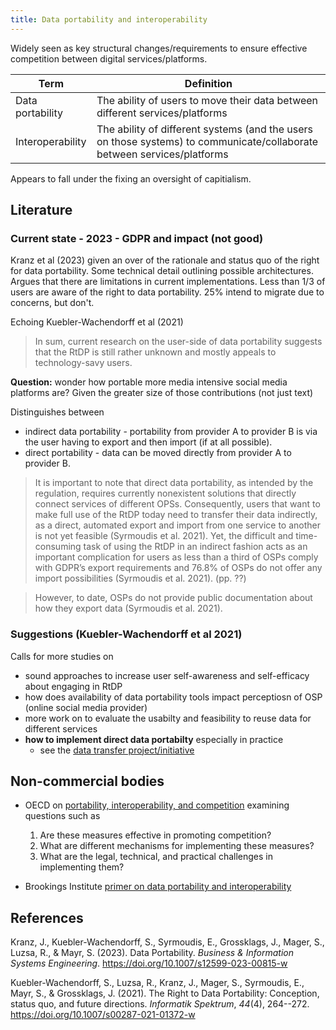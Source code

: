```yaml
---
title: Data portability and interoperability
---
```


Widely seen as key structural changes/requirements to ensure effective competition between digital services/platforms. 

| Term | Definition |
| --- | --- |
| Data portability | The ability of users to move their data between different services/platforms |
| Interoperability | The ability of different systems (and the users on those systems) to communicate/collaborate between services/platforms |


Appears to fall under the fixing an oversight of capitialism. 

## Literature 

### Current state - 2023 - GDPR and impact (not good)

Kranz et al (2023) given an over of the rationale and status quo of the right for data portability. Some technical detail outlining possible architectures. Argues that there are limitations in current implementations. Less than 1/3 of users are aware of the right to data portability. 25% intend to migrate due to concerns, but don't. 

Echoing Kuebler-Wachendorff et al (2021) 
> In sum, current research on the user-side of data portability suggests that the RtDP is still rather unknown and mostly appeals to technology-savy users.

**Question:** wonder how portable more media intensive social media platforms are? Given the greater size of those contributions (not just text)

Distinguishes between 

- indirect data portability - portability from provider A to provider B is via the user having to export and then import (if at all possible). 
- direct portability - data can be moved directly from provider A to provider B. 

> It is important to note that direct data portability, as intended by the regulation, requires currently nonexistent solutions that directly connect services of different OPSs. Consequently, users that want to make full use of the RtDP today need to transfer their data indirectly, as a direct, automated export and import from one service to another is not yet feasible (Syrmoudis et al. 2021). Yet, the difficult and time-consuming task of using the RtDP in an indirect fashion acts as an important complication for users as less than a third of OSPs comply with GDPR’s export requirements and 76.8% of OSPs do not offer any import possibilities (Syrmoudis et al. 2021). (pp. ??)

> However, to date, OSPs do not provide public documentation about how they export data (Syrmoudis et al. 2021).

### Suggestions (Kuebler-Wachendorff et al 2021)

Calls for more studies on 

- sound approaches to increase user self-awareness and self-efficacy about engaging in RtDP 
- how does availability of data portability tools impact perceptiosn of OSP (online social media provider)
- more work on to evaluate the usabilty and feasibility to reuse data for different services
- **how to implement direct data portabilty** especially in practice
	- see the [data transfer project/initiative](https://dtinit.org/)

## Non-commercial bodies
 
- OECD on [portability, interoperability, and competition](https://www.oecd.org/daf/competition/data-portability-interoperability-and-competition.htm) examining questions such as

    1. Are these measures effective in promoting competition? 
    2. What are different mechanisms for implementing these measures?
    3. What are the legal, technical, and practical challenges in implementing them?

- Brookings Institute [primer on data portability and interoperability](https://www.brookings.edu/articles/data-portability-and-interoperability-a-primer-on-two-policy-tools-for-regulation-of-digitized-industries/)

## References 

Kranz, J., Kuebler-Wachendorff, S., Syrmoudis, E., Grossklags, J., Mager, S., Luzsa, R., & Mayr, S. (2023). Data Portability. *Business & Information Systems Engineering*. <https://doi.org/10.1007/s12599-023-00815-w>

Kuebler-Wachendorff, S., Luzsa, R., Kranz, J., Mager, S., Syrmoudis, E., Mayr, S., & Grossklags, J. (2021). The Right to Data Portability: Conception, status quo, and future directions. *Informatik Spektrum*, *44*(4), 264--272. <https://doi.org/10.1007/s00287-021-01372-w>